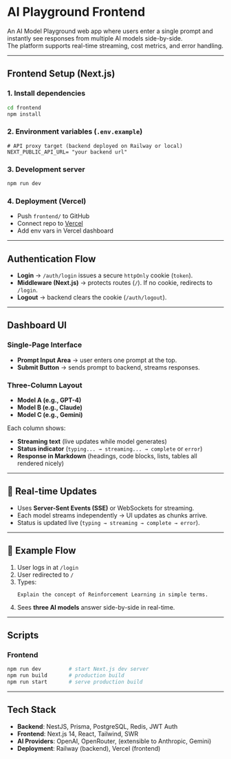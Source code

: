 #  AI Playground Frontend

An AI Model Playground web app where users enter a single prompt and instantly see responses from multiple AI models side-by-side.  
The platform supports real-time streaming, cost metrics, and error handling.

---

##  Frontend Setup (Next.js)

### 1. Install dependencies
```bash
cd frontend
npm install
```

### 2. Environment variables (`.env.example`)
```env
# API proxy target (backend deployed on Railway or local)
NEXT_PUBLIC_API_URL= "your backend url"
```

### 3. Development server
```bash
npm run dev
```

### 4. Deployment (Vercel)
- Push `frontend/` to GitHub  
- Connect repo to [Vercel](https://vercel.com/)  
- Add env vars in Vercel dashboard  

---

##  Authentication Flow

- **Login** → `/auth/login` issues a secure `httpOnly` cookie (`token`).  
- **Middleware (Next.js)** → protects routes (`/`). If no cookie, redirects to `/login`.  
- **Logout** → backend clears the cookie (`/auth/logout`).  

---

## Dashboard UI

### **Single-Page Interface**
- **Prompt Input Area** → user enters one prompt at the top.  
- **Submit Button** → sends prompt to backend, streams responses.  

### **Three-Column Layout**
- **Model A (e.g., GPT-4)**  
- **Model B (e.g., Claude)**  
- **Model C (e.g., Gemini)**  

Each column shows:
- **Streaming text** (live updates while model generates)  
- **Status indicator** (`typing... → streaming... → complete` or `error`)  
- **Response in Markdown** (headings, code blocks, lists, tables all rendered nicely)  

---

## 🔄 Real-time Updates

- Uses **Server-Sent Events (SSE)** or WebSockets for streaming.  
- Each model streams independently → UI updates as chunks arrive.  
- Status is updated live (`typing → streaming → complete → error`).  

---

## 🧪 Example Flow

1. User logs in at `/login`  
2. User redirected to `/`  
3. Types:  
   ```
   Explain the concept of Reinforcement Learning in simple terms.
   ```
4. Sees **three AI models** answer side-by-side in real-time.  

---

##  Scripts

### Frontend
```bash
npm run dev         # start Next.js dev server
npm run build       # production build
npm run start       # serve production build
```

---

##  Tech Stack

- **Backend**: NestJS, Prisma, PostgreSQL, Redis, JWT Auth  
- **Frontend**: Next.js 14, React, Tailwind, SWR  
- **AI Providers**: OpenAI, OpenRouter, (extensible to Anthropic, Gemini)  
- **Deployment**: Railway (backend), Vercel (frontend)  

